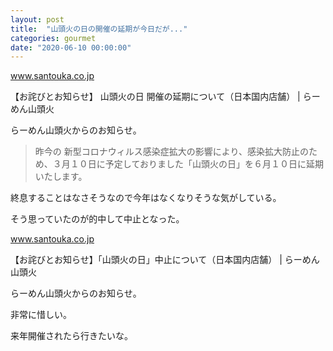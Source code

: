 ```yaml
---
layout: post
title:  "山頭火の日の開催の延期が今日だが..."
categories: gourmet
date: "2020-06-10 00:00:00"
---
```



<div class="card">
  <a href="https://www.santouka.co.jp/info/detail/article-4253?lang=jp"></a>
  <div class="card__header">
    <a href="https://www.santouka.co.jp/info/detail/article-4253?lang=jp">www.santouka.co.jp</a>
  </div>
  <div class="card__image">
    <img src="">
  </div>
  <div class="card__title">
    <p>【お詫びとお知らせ】 山頭火の日 開催の延期について（日本国内店舗） | らーめん山頭火</p>
  </div>
  <div class="card__description">
    <p>らーめん山頭火からのお知らせ。</p>
  </div>
</div>


> 昨今の 新型コロナウィルス感染症拡大の影響により、感染拡大防止のため、３月１０日に予定しておりました「山頭火の日」を６月１０日に延期いたします。


終息することはなさそうなので今年はなくなりそうな気がしている。

そう思っていたのが的中して中止となった。


<div class="card">
  <a href="https://www.santouka.co.jp/info/detail/article-5885?lang=jp"></a>
  <div class="card__header">
    <a href="https://www.santouka.co.jp/info/detail/article-5885?lang=jp">www.santouka.co.jp</a>
  </div>
  <div class="card__image">
    <img src="">
  </div>
  <div class="card__title">
    <p>【お詫びとお知らせ】「山頭火の日」中止について（日本国内店舗） | らーめん山頭火</p>
  </div>
  <div class="card__description">
    <p>らーめん山頭火からのお知らせ。</p>
  </div>
</div>


非常に惜しい。

来年開催されたら行きたいな。
